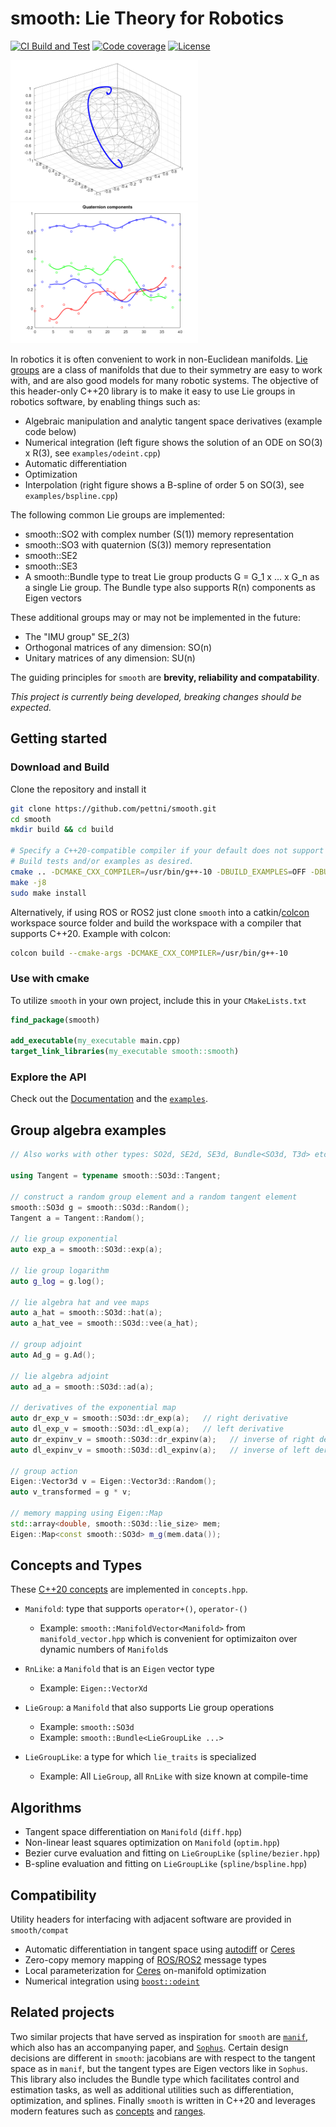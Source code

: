 # smooth: Lie Theory for Robotics

[![CI Build and Test][ci-shield]][ci-link]
[![Code coverage][cov-shield]][cov-link]
[![License][license-shield]][license-link]

<img src="media/ode.png" width="300">  <img src="media/bspline.png" width="300">

In robotics it is often convenient to work in non-Euclidean manifolds. [Lie groups](https://en.wikipedia.org/wiki/Lie_group) are a class of manifolds that due to their symmetry are easy to work with, and are also good models for many robotic systems. The objective of this header-only C++20 library is to make it easy to use Lie groups in robotics software, by enabling things such as:

 * Algebraic manipulation and analytic tangent space derivatives (example code below)
 * Numerical integration (left figure shows the solution of an ODE on SO(3) x R(3), see `examples/odeint.cpp`)
 * Automatic differentiation
 * Optimization
 * Interpolation (right figure shows a B-spline of order 5 on SO(3), see `examples/bspline.cpp`)

The following common Lie groups are implemented:
 * smooth::SO2 with complex number (S(1)) memory representation
 * smooth::SO3 with quaternion (S(3)) memory representation
 * smooth::SE2
 * smooth::SE3
 * A smooth::Bundle type to treat Lie group products G = G\_1 x ... x G\_n as a single Lie group. The Bundle type also supports R(n) components as Eigen vectors

These additional groups may or may not be implemented in the future:
 * The "IMU group" SE\_2(3)
 * Orthogonal matrices of any dimension: SO(n)
 * Unitary matrices of any dimension: SU(n)

The guiding principles for `smooth` are **brevity, reliability and compatability**.

*This project is currently being developed, breaking changes should be expected.*


## Getting started

### Download and Build

Clone the repository and install it
```zsh
git clone https://github.com/pettni/smooth.git
cd smooth
mkdir build && cd build

# Specify a C++20-compatible compiler if your default does not support C++20.
# Build tests and/or examples as desired.
cmake .. -DCMAKE_CXX_COMPILER=/usr/bin/g++-10 -DBUILD_EXAMPLES=OFF -DBUILD_TESTS=OFF
make -j8
sudo make install
```

Alternatively, if using ROS or ROS2 just clone `smooth` into a catkin/[colcon](https://colcon.readthedocs.io/en/released/) workspace source folder and build the
workspace with a compiler that supports C++20. Example with colcon:
```zsh
colcon build --cmake-args -DCMAKE_CXX_COMPILER=/usr/bin/g++-10
```

### Use with cmake

To utilize `smooth` in your own project, include this in your `CMakeLists.txt`
```cmake
find_package(smooth)

add_executable(my_executable main.cpp)
target_link_libraries(my_executable smooth::smooth)
```

### Explore the API

Check out the [Documentation][doc-link] and the [`examples`](https://github.com/pettni/smooth/tree/master/examples).


## Group algebra examples

 ```cpp
 // Also works with other types: SO2d, SE2d, SE3d, Bundle<SO3d, T3d> etc...

 using Tangent = typename smooth::SO3d::Tangent;

 // construct a random group element and a random tangent element
 smooth::SO3d g = smooth::SO3d::Random();
 Tangent a = Tangent::Random();

 // lie group exponential
 auto exp_a = smooth::SO3d::exp(a);

 // lie group logarithm
 auto g_log = g.log();

 // lie algebra hat and vee maps
 auto a_hat = smooth::SO3d::hat(a);
 auto a_hat_vee = smooth::SO3d::vee(a_hat);

 // group adjoint
 auto Ad_g = g.Ad();

 // lie algebra adjoint
 auto ad_a = smooth::SO3d::ad(a);

 // derivatives of the exponential map
 auto dr_exp_v = smooth::SO3d::dr_exp(a);   // right derivative
 auto dl_exp_v = smooth::SO3d::dl_exp(a);   // left derivative
 auto dr_expinv_v = smooth::SO3d::dr_expinv(a);   // inverse of right derivative
 auto dl_expinv_v = smooth::SO3d::dl_expinv(a);   // inverse of left derivative

 // group action
 Eigen::Vector3d v = Eigen::Vector3d::Random();
 auto v_transformed = g * v;

 // memory mapping using Eigen::Map
 std::array<double, smooth::SO3d::lie_size> mem;
 Eigen::Map<const smooth::SO3d> m_g(mem.data());
 ```


## Concepts and Types

These [C++20 concepts](https://en.cppreference.com/w/cpp/concepts) are implemented in `concepts.hpp`.

* `Manifold`: type that supports `operator+()`, `operator-()`
  * Example: `smooth::ManifoldVector<Manifold>` from `manifold_vector.hpp` which is convenient for optimizaiton over dynamic numbers of `Manifold`s

* `RnLike`: a `Manifold` that is an `Eigen` vector type
  * Example: `Eigen::VectorXd`

* `LieGroup`: a `Manifold` that also supports Lie group operations
  * Example: `smooth::SO3d`
  * Example: `smooth::Bundle<LieGroupLike ...>`

* `LieGroupLike`: a type for which `lie_traits` is specialized
  * Example: All `LieGroup`, all `RnLike` with size known at compile-time


## Algorithms

* Tangent space differentiation on `Manifold` (`diff.hpp`)
* Non-linear least squares optimization on `Manifold` (`optim.hpp`)
* Bezier curve evaluation and fitting on `LieGroupLike`  (`spline/bezier.hpp`)
* B-spline evaluation and fitting on `LieGroupLike` (`spline/bspline.hpp`)


## Compatibility

Utility headers for interfacing with adjacent software are provided in `smooth/compat`

* Automatic differentiation in tangent space using [autodiff](https://autodiff.github.io/) or [Ceres](http://ceres-solver.org)
* Zero-copy memory mapping of [ROS/ROS2](https://www.ros.org/) message types
* Local parameterization for [Ceres](http://ceres-solver.org/) on-manifold optimization
* Numerical integration using [`boost::odeint`](https://www.boost.org/doc/libs/1_76_0/libs/numeric/odeint/doc/html/index.html)


## Related projects

Two similar projects that have served as inspiration for `smooth` are [`manif`](https://github.com/artivis/manif/), which also has an accompanying paper, and [`Sophus`](https://github.com/strasdat/Sophus/). Certain design decisions are different in `smooth`: jacobians are with respect to the tangent space as in `manif`, but the tangent types are Eigen vectors like in `Sophus`. This library also includes the Bundle type which facilitates control and estimation tasks, as well as additional utilities such as differentiation, optimization, and splines. Finally `smooth` is written in C++20 and leverages modern features such as [concepts](https://en.cppreference.com/w/cpp/language/constraints) and [ranges](https://en.cppreference.com/w/cpp/ranges).

<!-- MARKDOWN LINKS AND IMAGES -->
[doc-link]: https://pettni.github.io/smooth

[ci-shield]: https://img.shields.io/github/workflow/status/pettni/smooth/build_and_test/master?style=flat-square
[ci-link]: https://github.com/pettni/lie/actions/workflows/build_and_test.yml

[cov-shield]: https://img.shields.io/codecov/c/gh/pettni/smooth/master?style=flat-square
[cov-link]: https://codecov.io/gh/pettni/smooth

[license-shield]: https://img.shields.io/github/license/pettni/smooth.svg?style=flat-square
[license-link]: https://github.com/pettni/smooth/blob/master/LICENSE

